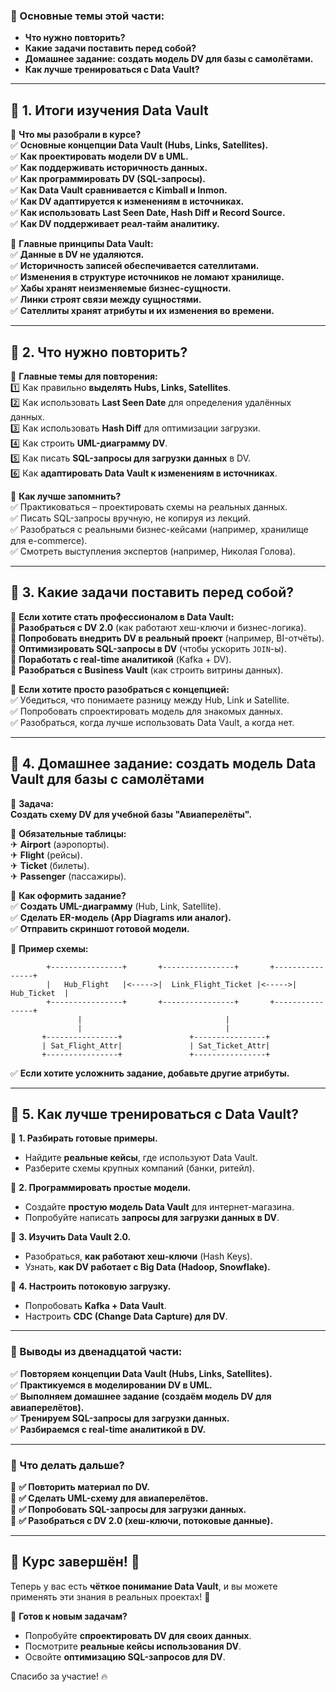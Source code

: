 ### **📌 Основные темы этой части:**

- **Что нужно повторить?**
- **Какие задачи поставить перед собой?**
- **Домашнее задание: создать модель DV для базы с самолётами.**
- **Как лучше тренироваться с Data Vault?**

---

## **🔹 1. Итоги изучения Data Vault**

📌 **Что мы разобрали в курсе?**  
✅ **Основные концепции Data Vault (Hubs, Links, Satellites).**  
✅ **Как проектировать модели DV в UML.**  
✅ **Как поддерживать историчность данных.**  
✅ **Как программировать DV (SQL-запросы).**  
✅ **Как Data Vault сравнивается с Kimball и Inmon.**  
✅ **Как DV адаптируется к изменениям в источниках.**  
✅ **Как использовать Last Seen Date, Hash Diff и Record Source.**  
✅ **Как DV поддерживает реал-тайм аналитику.**

📌 **Главные принципы Data Vault:**  
✅ **Данные в DV не удаляются.**  
✅ **Историчность записей обеспечивается сателлитами.**  
✅ **Изменения в структуре источников не ломают хранилище.**  
✅ **Хабы хранят неизменяемые бизнес-сущности.**  
✅ **Линки строят связи между сущностями.**  
✅ **Сателлиты хранят атрибуты и их изменения во времени.**

---

## **🔹 2. Что нужно повторить?**

📌 **Главные темы для повторения:**  
1️⃣ Как правильно **выделять Hubs, Links, Satellites**.  
2️⃣ Как использовать **Last Seen Date** для определения удалённых данных.  
3️⃣ Как использовать **Hash Diff** для оптимизации загрузки.  
4️⃣ Как строить **UML-диаграмму DV**.  
5️⃣ Как писать **SQL-запросы для загрузки данных** в DV.  
6️⃣ Как **адаптировать Data Vault к изменениям в источниках**.

📌 **Как лучше запомнить?**  
✅ Практиковаться – проектировать схемы на реальных данных.  
✅ Писать SQL-запросы вручную, не копируя из лекций.  
✅ Разобраться с реальными бизнес-кейсами (например, хранилище для e-commerce).  
✅ Смотреть выступления экспертов (например, Николая Голова).

---

## **🔹 3. Какие задачи поставить перед собой?**

📌 **Если хотите стать профессионалом в Data Vault:**  
🔹 **Разобраться с DV 2.0** (как работают хеш-ключи и бизнес-логика).  
🔹 **Попробовать внедрить DV в реальный проект** (например, BI-отчёты).  
🔹 **Оптимизировать SQL-запросы в DV** (чтобы ускорить `JOIN`-ы).  
🔹 **Поработать с real-time аналитикой** (Kafka + DV).  
🔹 **Разобраться с Business Vault** (как строить витрины данных).

📌 **Если хотите просто разобраться с концепцией:**  
✅ Убедиться, что понимаете разницу между Hub, Link и Satellite.  
✅ Попробовать спроектировать модель для знакомых данных.  
✅ Разобраться, когда лучше использовать Data Vault, а когда нет.

---

## **🔹 4. Домашнее задание: создать модель Data Vault для базы с самолётами**

📌 **Задача:**  
**Создать схему DV для учебной базы "Авиаперелёты".**

📌 **Обязательные таблицы:**  
✈ **Airport** (аэропорты).  
✈ **Flight** (рейсы).  
✈ **Ticket** (билеты).  
✈ **Passenger** (пассажиры).

📌 **Как оформить задание?**  
✅ **Создать UML-диаграмму** (Hub, Link, Satellite).  
✅ **Сделать ER-модель (App Diagrams или аналог).**  
✅ **Отправить скриншот готовой модели.**

📌 **Пример схемы:**

```
        +----------------+       +----------------+       +----------------+
        |   Hub_Flight   |<----->|  Link_Flight_Ticket |<----->|   Hub_Ticket  |
        +----------------+       +----------------+       +----------------+
               |                                |
               |                                |
       +----------------+               +----------------+
       | Sat_Flight_Attr|               | Sat_Ticket_Attr|
       +----------------+               +----------------+
```

✅ **Если хотите усложнить задание, добавьте другие атрибуты.**

---

## **🔹 5. Как лучше тренироваться с Data Vault?**

📌 **1. Разбирать готовые примеры.**

- Найдите **реальные кейсы**, где используют Data Vault.
- Разберите схемы крупных компаний (банки, ритейл).

📌 **2. Программировать простые модели.**

- Создайте **простую модель Data Vault** для интернет-магазина.
- Попробуйте написать **запросы для загрузки данных в DV**.

📌 **3. Изучить Data Vault 2.0.**

- Разобраться, **как работают хеш-ключи** (Hash Keys).
- Узнать, **как DV работает с Big Data (Hadoop, Snowflake).**

📌 **4. Настроить потоковую загрузку.**

- Попробовать **Kafka + Data Vault**.
- Настроить **CDC (Change Data Capture) для DV**.

---

### **📌 Выводы из двенадцатой части:**

✅ **Повторяем концепции Data Vault (Hubs, Links, Satellites).**  
✅ **Практикуемся в моделировании DV в UML.**  
✅ **Выполняем домашнее задание (создаём модель DV для авиаперелётов).**  
✅ **Тренируем SQL-запросы для загрузки данных.**  
✅ **Разбираемся с real-time аналитикой в DV.**

---

### **🎯 Что делать дальше?**

📌 **✅ Повторить материал по DV.**  
📌 **✅ Сделать UML-схему для авиаперелётов.**  
📌 **✅ Попробовать SQL-запросы для загрузки данных.**  
📌 **✅ Разобраться с DV 2.0 (хеш-ключи, потоковые данные).**

---

## 🎉 **Курс завершён!** 🎉

Теперь у вас есть **чёткое понимание Data Vault**, и вы можете применять эти знания в реальных проектах! 🚀

🔹 **Готов к новым задачам?**

- Попробуйте **спроектировать DV для своих данных**.
- Посмотрите **реальные кейсы использования DV**.
- Освойте **оптимизацию SQL-запросов для DV**.

Спасибо за участие! 🔥